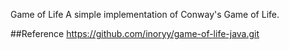 Game of Life
A simple implementation of Conway's Game of Life.

##Reference
https://github.com/inoryy/game-of-life-java.git
